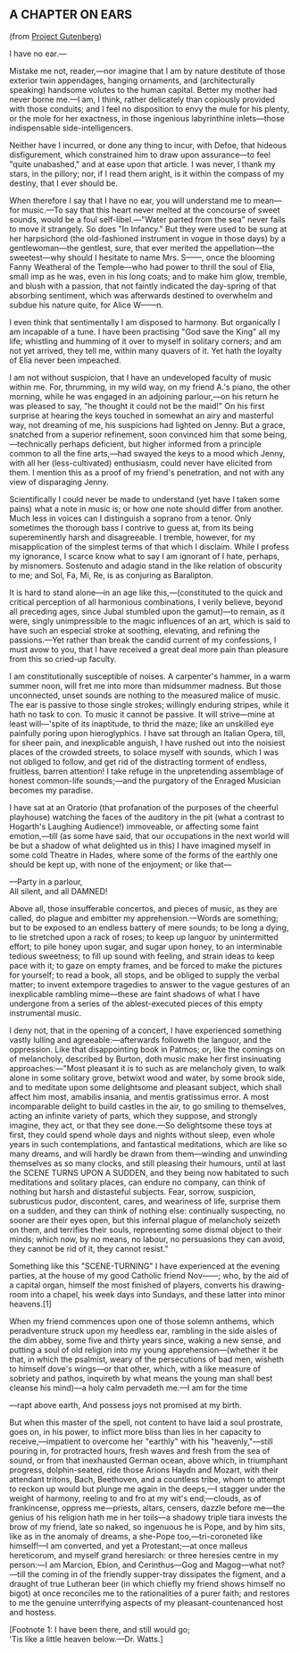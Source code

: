 A CHAPTER ON EARS
---

(from [Project Gutenberg](http://www.gutenberg.org/cache/epub/10343/pg10343-images.html))

I have no ear.—

Mistake me not, reader,—nor imagine that I am by nature destitute of those exterior twin appendages, hanging ornaments, and (architecturally speaking) handsome volutes to the human capital. Better my mother had never borne me.—I am, I think, rather delicately than copiously provided with those conduits; and I feel no disposition to envy the mule for his plenty, or the mole for her exactness, in those ingenious labyrinthine inlets—those indispensable side-intelligencers.

Neither have I incurred, or done any thing to incur, with Defoe, that hideous disfigurement, which constrained him to draw upon assurance—to feel "quite unabashed," and at ease upon that article. I was never, I thank my stars, in the pillory; nor, if I read them aright, is it within the compass of my destiny, that I ever should be.

When therefore I say that I have no ear, you will understand me to mean—for music.—To say that this heart never melted at the concourse of sweet sounds, would be a foul self-libel.—"Water parted from the sea" never fails to move it strangely. So does "In Infancy." But they were used to be sung at her harpsichord (the old-fashioned instrument in vogue in those days) by a gentlewoman—the gentlest, sure, that ever merited the appellation—the sweetest—why should I hesitate to name Mrs. S——, once the blooming Fanny Weatheral of the Temple—who had power to thrill the soul of Elia, small imp as he was, even in his long coats; and to make him glow, tremble, and blush with a passion, that not faintly indicated the day-spring of that absorbing sentiment, which was afterwards destined to overwhelm and subdue his nature quite, for Alice W——n.

I even think that sentimentally I am disposed to harmony. But organically I am incapable of a tune. I have been practising "God save the King" all my life; whistling and humming of it over to myself in solitary corners; and am not yet arrived, they tell me, within many quavers of it. Yet hath the loyalty of Elia never been impeached.

I am not without suspicion, that I have an undeveloped faculty of music within me. For, thrumming, in my wild way, on my friend A.'s piano, the other morning, while he was engaged in an adjoining parlour,—on his return he was pleased to say, "he thought it could not be the maid!" On his first surprise at hearing the keys touched in somewhat an airy and masterful way, not dreaming of me, his suspicions had lighted on Jenny. But a grace, snatched from a superior refinement, soon convinced him that some being,—technically perhaps deficient, but higher informed from a principle common to all the fine arts,—had swayed the keys to a mood which Jenny, with all her (less-cultivated) enthusiasm, could never have elicited from them. I mention this as a proof of my friend's penetration, and not with any view of disparaging Jenny.

Scientifically I could never be made to understand (yet have I taken some pains) what a note in music is; or how one note should differ from another. Much less in voices can I distinguish a soprano from a tenor. Only sometimes the thorough bass I contrive to guess at, from its being supereminently harsh and disagreeable. I tremble, however, for my misapplication of the simplest terms of that which I disclaim. While I profess my ignorance, I scarce know what to say I am ignorant of I hate, perhaps, by misnomers. Sostenuto and adagio stand in the like relation of obscurity to me; and Sol, Fa, Mi, Re, is as conjuring as Baralipton.

It is hard to stand alone—in an age like this,—(constituted to the quick and critical perception of all harmonious combinations, I verily believe, beyond all preceding ages, since Jubal stumbled upon the gamut)—to remain, as it were, singly unimpressible to the magic influences of an art, which is said to have such an especial stroke at soothing, elevating, and refining the passions.—Yet rather than break the candid current of my confessions, I must avow to you, that I have received a great deal more pain than pleasure from this so cried-up faculty.

I am constitutionally susceptible of noises. A carpenter's hammer, in a warm summer noon, will fret me into more than midsummer madness. But those unconnected, unset sounds are nothing to the measured malice of music. The ear is passive to those single strokes; willingly enduring stripes, while it hath no task to con. To music it cannot be passive. It will strive—mine at least will—'spite of its inaptitude, to thrid the maze; like an unskilled eye painfully poring upon hieroglyphics. I have sat through an Italian Opera, till, for sheer pain, and inexplicable anguish, I have rushed out into the noisiest places of the crowded streets, to solace myself with sounds, which I was not obliged to follow, and get rid of the distracting torment of endless, fruitless, barren attention! I take refuge in the unpretending assemblage of honest common-life sounds;—and the purgatory of the Enraged Musician becomes my paradise.

I have sat at an Oratorio (that profanation of the purposes of the cheerful playhouse) watching the faces of the auditory in the pit (what a contrast to Hogarth's Laughing Audience!) immoveable, or affecting some faint emotion,—till (as some have said, that our occupations in the next world will be but a shadow of what delighted us in this) I have imagined myself in some cold Theatre in Hades, where some of the forms of the earthly one should be kept up, with none of the enjoyment; or like that—

  —Party in a parlour,<br>
  All silent, and all DAMNED!
  
Above all, those insufferable concertos, and pieces of music, as they are called, do plague and embitter my apprehension.—Words are something; but to be exposed to an endless battery of mere sounds; to be long a dying, to lie stretched upon a rack of roses; to keep up languor by unintermitted effort; to pile honey upon sugar, and sugar upon honey, to an interminable tedious sweetness; to fill up sound with feeling, and strain ideas to keep pace with it; to gaze on empty frames, and be forced to make the pictures for yourself; to read a book, all stops, and be obliged to supply the verbal matter; to invent extempore tragedies to answer to the vague gestures of an inexplicable rambling mime—these are faint shadows of what I have undergone from a series of the ablest-executed pieces of this empty instrumental music.

I deny not, that in the opening of a concert, I have experienced something vastly lulling and agreeable:—afterwards followeth the languor, and the oppression. Like that disappointing book in Patmos; or, like the comings on of melancholy, described by Burton, doth music make her first insinuating approaches:—"Most pleasant it is to such as are melancholy given, to walk alone in some solitary grove, betwixt wood and water, by some brook side, and to meditate upon some delightsome and pleasant subject, which shall affect him most, amabilis insania, and mentis gratissimus error. A most incomparable delight to build castles in the air, to go smiling to themselves, acting an infinite variety of parts, which they suppose, and strongly imagine, they act, or that they see done.—So delightsome these toys at first, they could spend whole days and nights without sleep, even whole years in such contemplations, and fantastical meditations, which are like so many dreams, and will hardly be drawn from them—winding and unwinding themselves as so many clocks, and still pleasing their humours, until at last the SCENE TURNS UPON A SUDDEN, and they being now habitated to such meditations and solitary places, can endure no company, can think of nothing but harsh and distasteful subjects. Fear, sorrow, suspicion, subrusticus pudor, discontent, cares, and weariness of life, surprise them on a sudden, and they can think of nothing else: continually suspecting, no sooner are their eyes open, but this infernal plague of melancholy seizeth on them, and terrifies their souls, representing some dismal object to their minds; which now, by no means, no labour, no persuasions they can avoid, they cannot be rid of it, they cannot resist."

Something like this "SCENE-TURNING" I have experienced at the evening parties, at the house of my good Catholic friend Nov——; who, by the aid of a capital organ, himself the most finished of players, converts his drawing-room into a chapel, his week days into Sundays, and these latter into minor heavens.[1]

When my friend commences upon one of those solemn anthems, which peradventure struck upon my heedless ear, rambling in the side aisles of the dim abbey, some five and thirty years since, waking a new sense, and putting a soul of old religion into my young apprehension—(whether it be that, in which the psalmist, weary of the persecutions of bad men, wisheth to himself dove's wings—or that other, which, with a like measure of sobriety and pathos, inquireth by what means the young man shall best cleanse his mind)—a holy calm pervadeth me.—I am for the time

—rapt above earth, And possess joys not promised at my birth.

But when this master of the spell, not content to have laid a soul prostrate, goes on, in his power, to inflict more bliss than lies in her capacity to receive,—impatient to overcome her "earthly" with his "heavenly,"—still pouring in, for protracted hours, fresh waves and fresh from the sea of sound, or from that inexhausted German ocean, above which, in triumphant progress, dolphin-seated, ride those Arions Haydn and Mozart, with their attendant tritons, Bach, Beethoven, and a countless tribe, whom to attempt to reckon up would but plunge me again in the deeps,—I stagger under the weight of harmony, reeling to and fro at my wit's end;—clouds, as of frankincense, oppress me—priests, altars, censers, dazzle before me—the genius of his religion hath me in her toils—a shadowy triple tiara invests the brow of my friend, late so naked, so ingenuous he is Pope, and by him sits, like as in the anomaly of dreams, a she-Pope too,—tri-coroneted like himself!—I am converted, and yet a Protestant;—at once malleus hereticorum, and myself grand heresiarch: or three heresies centre in my person:—I am Marcion, Ebion, and Cerinthus—Gog and Magog—what not?—till the coming in of the friendly supper-tray dissipates the figment, and a draught of true Lutheran beer (in which chiefly my friend shows himself no bigot) at once reconciles me to the rationalities of a purer faith; and restores to me the genuine unterrifying aspects of my pleasant-countenanced host and hostess.

[Footnote 1:
  I have been there, and still would go;<br>
  'Tis like a little heaven below.—Dr. Watts.]
